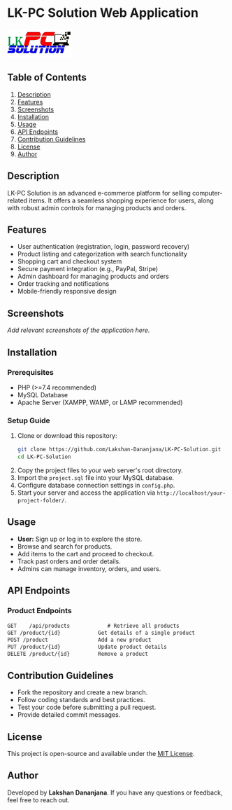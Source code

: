 # LK-PC Solution Web Application

![Project Screenshot](image/LK%20PC%20Solution.png)

## Table of Contents
1. [Description](#description)
2. [Features](#features)
3. [Screenshots](#screenshots)
4. [Installation](#installation)
5. [Usage](#usage)
6. [API Endpoints](#api-endpoints)
7. [Contribution Guidelines](#contribution-guidelines)
8. [License](#license)
9. [Author](#author)

## Description
LK-PC Solution is an advanced e-commerce platform for selling computer-related items. It offers a seamless shopping experience for users, along with robust admin controls for managing products and orders.

## Features
- User authentication (registration, login, password recovery)
- Product listing and categorization with search functionality
- Shopping cart and checkout system
- Secure payment integration (e.g., PayPal, Stripe)
- Admin dashboard for managing products and orders
- Order tracking and notifications
- Mobile-friendly responsive design

## Screenshots
_Add relevant screenshots of the application here._

## Installation

### Prerequisites
- PHP (>=7.4 recommended)
- MySQL Database
- Apache Server (XAMPP, WAMP, or LAMP recommended)

### Setup Guide
1. Clone or download this repository:
   ```sh
   git clone https://github.com/Lakshan-Dananjana/LK-PC-Solution.git
   cd LK-PC-Solution
   ```
2. Copy the project files to your web server's root directory.
3. Import the `project.sql` file into your MySQL database.
4. Configure database connection settings in `config.php`.
5. Start your server and access the application via `http://localhost/your-project-folder/`.

## Usage
- **User:** Sign up or log in to explore the store.
- Browse and search for products.
- Add items to the cart and proceed to checkout.
- Track past orders and order details.
- Admins can manage inventory, orders, and users.

## API Endpoints
### Product Endpoints
```http
GET    /api/products            # Retrieve all products
GET /product/{id}            Get details of a single product
POST /product                Add a new product
PUT /product/{id}            Update product details
DELETE /product/{id}         Remove a product
```

## Contribution Guidelines
- Fork the repository and create a new branch.
- Follow coding standards and best practices.
- Test your code before submitting a pull request.
- Provide detailed commit messages.

## License
This project is open-source and available under the [MIT License](LICENSE.md).

## Author
Developed by **Lakshan Dananjana**. If you have any questions or feedback, feel free to reach out.

